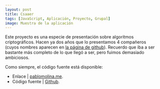 ```yaml
---
layout: post
title: Csaaer
tags: [JavaScript, Aplicación, Proyecto, Grupal]
image: Muestra de la aplicación
---
```


Este proyecto es una especie de presentación sobre algoritmos criptográficos. Hacen ya dos años que lo presentamos 4 compañeros (cuyos nombres aparecen en [la página de github](https://github.com/p2kmgcl/csaaer/blob/gh-pages/README.md)). Recuerdo que iba a ser bastante más completo de lo que llegó a ser, pero fuimos demasiado ambiciosos.

Como siempre, el código fuente está disponible:
 - Enlace | [pablomolina.me](http://pablomolina.me/csaaer).
 - Código fuente | [Github](https://github.com/p2kmgcl/csaaer).
